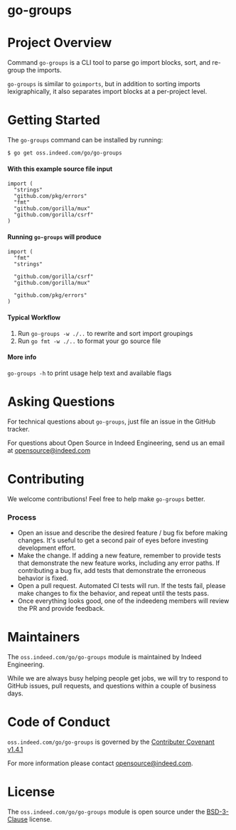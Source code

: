 go-groups
=========

# Project Overview

Command `go-groups` is a CLI tool to parse go import blocks, sort, and re-group 
the imports.

`go-groups` is similar to `goimports`, but in addition to sorting imports 
lexigraphically, it also separates import blocks at a per-project level.

# Getting Started

The `go-groups` command can be installed by running:

```
$ go get oss.indeed.com/go/go-groups
```

#### With this example source file input
```
import (
  "strings"
  "github.com/pkg/errors"
  "fmt"
  "github.com/gorilla/mux"
  "github.com/gorilla/csrf"
)
```

#### Running `go-groups` will produce
```
import (
  "fmt"
  "strings"
  
  "github.com/gorilla/csrf"
  "github.com/gorilla/mux"
  
  "github.com/pkg/errors"
)
```

#### Typical Workflow

1. Run `go-groups -w ./..` to rewrite and sort import groupings
2. Run `go fmt -w ./..` to format your go source file

#### More info

`go-groups -h` to print usage help text and available flags

# Asking Questions

For technical questions about `go-groups`, just file an issue in the GitHub tracker.

For questions about Open Source in Indeed Engineering, send us an email at
opensource@indeed.com

# Contributing

We welcome contributions! Feel free to help make `go-groups` better.

### Process

- Open an issue and describe the desired feature / bug fix before making
changes. It's useful to get a second pair of eyes before investing development
effort.
- Make the change. If adding a new feature, remember to provide tests that
demonstrate the new feature works, including any error paths. If contributing
a bug fix, add tests that demonstrate the erroneous behavior is fixed.
- Open a pull request. Automated CI tests will run. If the tests fail, please
make changes to fix the behavior, and repeat until the tests pass.
- Once everything looks good, one of the indeedeng members will review the
PR and provide feedback.

# Maintainers

The `oss.indeed.com/go/go-groups` module is maintained by Indeed Engineering.

While we are always busy helping people get jobs, we will try to respond to
GitHub issues, pull requests, and questions within a couple of business days.

# Code of Conduct

`oss.indeed.com/go/go-groups` is governed by the [Contributer Covenant v1.4.1](CODE_OF_CONDUCT.md)

For more information please contact opensource@indeed.com.

# License

The `oss.indeed.com/go/go-groups` module is open source under the [BSD-3-Clause](LICENSE) license.

